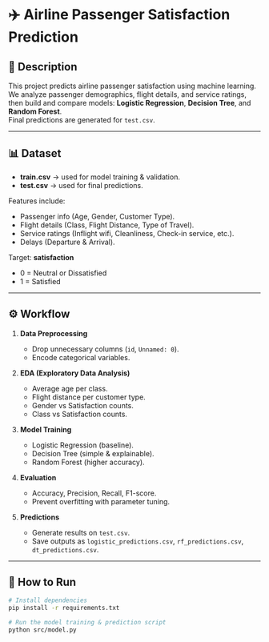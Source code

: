
# ✈️ Airline Passenger Satisfaction Prediction  

## 📌 Description  
This project predicts airline passenger satisfaction using machine learning.  
We analyze passenger demographics, flight details, and service ratings, then build and compare models: **Logistic Regression**, **Decision Tree**, and **Random Forest**.  
Final predictions are generated for `test.csv`.

---

## 📊 Dataset  
- **train.csv** → used for model training & validation.  
- **test.csv** → used for final predictions.  

Features include:  
- Passenger info (Age, Gender, Customer Type).  
- Flight details (Class, Flight Distance, Type of Travel).  
- Service ratings (Inflight wifi, Cleanliness, Check-in service, etc.).  
- Delays (Departure & Arrival).  

Target: **satisfaction**  
- 0 = Neutral or Dissatisfied  
- 1 = Satisfied  

---

## ⚙️ Workflow  
1. **Data Preprocessing**  
   - Drop unnecessary columns (`id`, `Unnamed: 0`).  
   - Encode categorical variables.  

2. **EDA (Exploratory Data Analysis)**  
   - Average age per class.  
   - Flight distance per customer type.  
   - Gender vs Satisfaction counts.  
   - Class vs Satisfaction counts.  

3. **Model Training**  
   - Logistic Regression (baseline).  
   - Decision Tree (simple & explainable).  
   - Random Forest (higher accuracy).  

4. **Evaluation**  
   - Accuracy, Precision, Recall, F1-score.  
   - Prevent overfitting with parameter tuning.  

5. **Predictions**  
   - Generate results on `test.csv`.  
   - Save outputs as `logistic_predictions.csv`, `rf_predictions.csv`, `dt_predictions.csv`.  

---

## 🚀 How to Run  
```bash
# Install dependencies
pip install -r requirements.txt

# Run the model training & prediction script
python src/model.py

